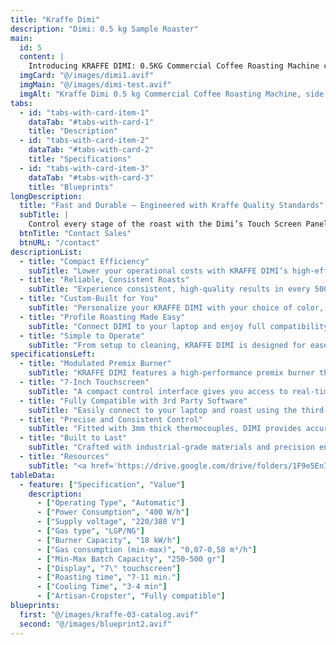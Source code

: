 ```yaml
---
title: "Kraffe Dimi"
description: "Dimi: 0.5 kg Sample Roaster" 
main:
  id: 5
  content: |
    Introducing KRAFFE DIMI: 0.5KG Commercial Coffee Roasting Machine crafted for micro-roasters, coffee labs, and training centers seeking precision, consistency, and full control in every small-batch roast.
  imgCard: "@/images/dimi1.avif"
  imgMain: "@/images/dimi-test.avif"
  imgAlt: "Kraffe Dimi 0.5 kg Commercial Coffee Roasting Machine, side view"
tabs:
  - id: "tabs-with-card-item-1"
    dataTab: "#tabs-with-card-1"
    title: "Description"
  - id: "tabs-with-card-item-2"
    dataTab: "#tabs-with-card-2"
    title: "Specifications"
  - id: "tabs-with-card-item-3"
    dataTab: "#tabs-with-card-3"
    title: "Blueprints"
longDescription:
  title: "Fast and Durable – Engineered with Kraffe Quality Standards"
  subTitle: |
    Control every stage of the roast with the Dimi’s Touch Screen Panel and enjoy automatic profile roasting through third-party software. Customize color, details, and features to create the perfect commercial coffee roaster for your business.
  btnTitle: "Contact Sales"
  btnURL: "/contact"
descriptionList:
  - title: "Compact Efficiency"
    subTitle: "Lower your operational costs with KRAFFE DIMI’s high-efficiency premix burner and enhanced heat insulation. Designed for small-scale roasting, it delivers maximum energy savings without sacrificing roasting performance."
  - title: "Reliable, Consistent Roasts"
    subTitle: "Experience consistent, high-quality results in every 500g batch. DIMI’s insulated body minimizes external interference, while precise variable controls help you fine-tune each roast for perfect results every time."
  - title: "Custom-Built for You"
    subTitle: "Personalize your KRAFFE DIMI with your choice of color, layout, and even your coffee shop’s logo. Participate in the design process and make the roaster a true reflection of your brand and space."
  - title: "Profile Roasting Made Easy"
    subTitle: "Connect DIMI to your laptop and enjoy full compatibility with third-party roasting software. Create, modify, and save your roasting profiles with precision to deliver repeatable results and rich, flavorful coffee—batch after batch."
  - title: "Simple to Operate"
    subTitle: "From setup to cleaning, KRAFFE DIMI is designed for ease of use. Its user-friendly design ensures smooth operation, allowing you to focus on exploring flavors and refining your roast."
specificationsLeft:
  - title: "Modulated Premix Burner"
    subTitle: "KRAFFE DIMI features a high-performance premix burner that offers excellent heat control while reducing gas consumption—ideal for cost-conscious micro-roasters."
  - title: "7-Inch Touchscreen"
    subTitle: "A compact control interface gives you access to real-time temperature monitoring, roasting curve tracking, and manual adjustments—all designed for intuitive use during every roast."
  - title: "Fully Compatible with 3rd Party Software"
    subTitle: "Easily connect to your laptop and roast using the third-party software you know and trust. Build and repeat profiles to maintain consistency and quality."
  - title: "Precise and Consistent Control"
    subTitle: "Fitted with 3mm thick thermocouples, DIMI provides accurate, real-time temperature readings throughout the roast. Combined with stable heat insulation, it ensures precise control in every cycle."
  - title: "Built to Last"
    subTitle: "Crafted with industrial-grade materials and precision engineering, KRAFFE DIMI is designed for longevity. Its robust construction ensures stable performance, even with frequent use—making it a reliable choice for daily roasting in professional environments."
  - title: "Resources"
    subTitle: "<a href='https://drive.google.com/drive/folders/1F9e5EnI17jGkLRrw7HO03CCXrCJqcPnb' target='_blank' rel='noopener noreferrer' class='text-orange-500 hover:text-orange-600 dark:text-orange-400 dark:hover:text-orange-300 hover:underline'>Download User Manuals and Catalogs</a>"
tableData:
  - feature: ["Specification", "Value"]
    description:
      - ["Operating Type", "Automatic"]
      - ["Power Consumption", "400 W/h"]
      - ["Supply voltage", "220/380 V"]
      - ["Gas type", "LGP/NG"]
      - ["Burner Capacity", "18 kW/h"]
      - ["Gas consumption (min-max)", "0,07-0,58 m³/h"]
      - ["Min-Max Batch Capacity", "250-500 gr"]
      - ["Display", "7\" touchscreen"]
      - ["Roasting time", "7-11 min."]
      - ["Cooling Time", "3-4 min"]
      - ["Artisan-Cropster", "Fully compatible"]
blueprints:
  first: "@/images/kraffe-03-catalog.avif"
  second: "@/images/blueprint2.avif"
---
```


